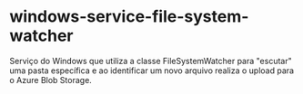 # windows-service-file-system-watcher
Serviço do Windows que utiliza a classe FileSystemWatcher para "escutar" uma pasta específica e ao identificar um novo arquivo realiza o upload para o Azure Blob Storage.
